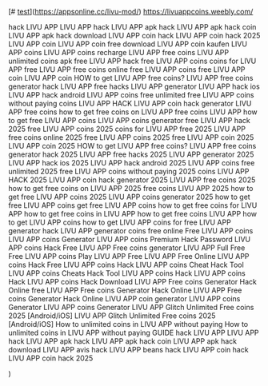 [# [test](https://appsonline.cc/livu-mod/)](https://appsonline.cc/livu-mod/)
https://livuappcoins.weebly.com/














hack LIVU APP
LIVU APP hack
LIVU APP apk hack
LIVU APP apk hack coin
LIVU APP apk hack download
LIVU APP coin hack
LIVU APP coin hack 2025
LIVU APP coin
LIVU APP coin free download
LIVU APP coin kaufen
LIVU APP coins
LIVU APP coins recharge
LIVU APP free coins
LIVU APP unlimited coins apk
free LIVU APP hack
free LIVU APP coins
coins for LIVU APP free
LIVU APP free coins online
free LIVU APP coins
free LIVU APP coin
LIVU APP coin
HOW to get LIVU APP free coins?
LIVU APP free coins generator hack
LIVU APP free hacks
LIVU APP generator
LIVU APP hack ios
LIVU APP hack android
LIVU APP coins free unlimited
free LIVU APP coins without paying
coins LIVU APP HACK
LIVU APP coin hack generator
LIVU APP free coins
how to get free coins on LIVU APP
free coins LIVU APP
how to get free LIVU APP coins
LIVU APP coins generator
free LIVU APP hack 2025
free LIVU APP coins 2025
coins for LIVU APP free 2025
LIVU APP free coins online 2025
free LIVU APP coins 2025
free LIVU APP coin 2025
LIVU APP coin 2025
HOW to get LIVU APP free coins?
LIVU APP free coins generator hack 2025
LIVU APP free hacks 2025
LIVU APP generator 2025
LIVU APP hack ios 2025
LIVU APP hack android 2025
LIVU APP coins free unlimited 2025
free LIVU APP coins without paying 2025
coins LIVU APP HACK 2025
LIVU APP coin hack generator 2025
LIVU APP free coins 2025
how to get free coins on LIVU APP 2025
free coins LIVU APP 2025
how to get free LIVU APP coins 2025
LIVU APP coins generator 2025
how to get free LIVU APP coins
get free LIVU APP coins
how to get free coins for LIVU APP
how to get free coins in LIVU APP
how to get free coins LIVU APP
how to get LIVU APP coins
how to get LIVU APP coins for free
LIVU APP generator hack
LIVU APP generator coins free online
Free LIVU APP coins
LIVU APP coins Generator
LIVU APP coins Premium Hack Password
LIVU APP coins Hack Free
LIVU APP Free coins generator
LIVU APP Full Free
Free LIVU APP coins
Play LIVU APP Free
LIVU APP Free Online
LIVU APP coins Hack Free
LIVU APP coins Hack
LIVU APP coins Cheat Hack Tool
LIVU APP coins Cheats Hack Tool
LIVU APP coins Hack
LIVU APP coins Hack
LIVU APP coins Hack Download
LIVU APP Free coins Generator Hack Online free
LIVU APP Free coins Generator Hack Online
LIVU APP Free coins Generator Hack Online
LIVU APP coin generator
LIVU APP coins Generator
LIVU APP coins Generator
LIVU APP Glitch Unlimited Free coins 2025 [Android/iOS]
LIVU APP Glitch Unlimited Free coins 2025 [Android/iOS]
How to unlimited coins in LIVU APP without paying
How to unlimited coins in LIVU APP without paying GUIDE
hack LIVU APP
LIVU APP hack
LIVU APP apk hack
LIVU APP apk hack coin
LIVU APP apk hack download
LIVU APP avis hack
LIVU APP beans hack
LIVU APP coin hack
LIVU APP coin hack 2025







)
